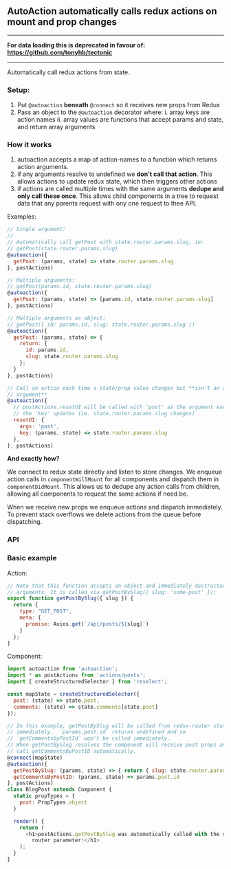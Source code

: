 ## AutoAction automatically calls redux actions on mount and prop changes

----

**For data loading this is deprecated in favour of: https://github.com/tonyhb/tectonic**

----

Automatically call redux actions from state.

### Setup:

1. Put `@autoaction` **beneath** `@connect` so it receives new props from Redux
2. Pass an object to the `@autoaction` decorator where:
  i. array keys are action names
  ii. array values are functions that accept params and state, and return array
  arguments

### How it works

1. autoaction accepts a map of action-names to a function which returns action
   arguments.
2. if any arguments resolve to undefined we **don't call that action**. This
   allows actions to update redux state, which then triggers other actions
3. if actions are called multiple times with the same arguments **dedupe and
   only call these once**. This allows child components in a tree to request 
   data that any parents request with ony one request to thee API.

Examples:

```js
// Single argument:
//
// Automatically call getPost with state.router.params.slug, ie:
// getPost(state.router.params.slug)
@autoaction({
  getPost: (params, state) => state.router.params.slug
}, postActions)

// Multiple arguments:
// getPost(params.id, state.router.params.slug)
@autoaction({
  getPost: (params, state) => [params.id, state.router.params.slug]
}, postActions)

// Multiple arguments as object:
// getPost({ id: params.id, slug: state.router.params.slug })
@autoaction({
  getPost: (params, state) => {
    return: {
      id: params.id,
      slug: state.router.params.slug
    };
  }
}, postActions)

// Call an action each time a state/prop value changes but **isn't an action
// argument**
@autoaction({
  // postActions.resetUI will be called with 'post' as the argument each time
  // the 'key' updates (ie. state.router.params.slug changes)
  resetUI: {
    args: 'post',
    key: (params, state) => state.router.params.slug
  },
}, postActions)
```

**And exactly how?**

We connect to redux state directly and listen to store changes.  We enqueue
action calls in `componentWillMount` for all components and dispatch them in
`componentDidMount`. This allows us to dedupe any action calls from children,
allowing all components to request the same actions if need be.

When we receive new props we enqueue actions and dispatch immediately. To
prevent stack overflows we delete actions from the queue before dispatching.

### API



### Basic example

Action:

```js
// Note that this function accepts an object and immediately destructures into
// arguments. It is called via getPostBySlug({ slug: 'some-post' });
export function getPostBySlug({ slug }) {
  return {
    type: "GET_POST",
    meta: {
      promise: Axios.get(`/api/posts/${slug}`)
    }
  };
}
```

Component:

```js
import autoaction from 'autoaction';
import * as postActions from 'actions/posts';
import { createStructuredSelector } from 'reselect';

const mapState = createStructuredSelector({
  post: (state) => state.post,
  comments: (state) => state.comments[state.post]
});

// In this example, getPostBySlug will be called from redux-router state
// immediately.  `params.post.id` returns undefined and so
// `getCommentsbyPostId` won't be called immediately.
// When getPostBySlug resolves the component will receive post props and will
// call getCommentsByPostID automatically.
@connect(mapState)
@autoaction({
  getPostBySlug: (params, state) => { return { slug: state.router.params.slug }; }
  getCommentsByPostID: (params, state) => params.post.id
}, postActions)
class BlogPost extends Component {
  static propTypes = {
    post: PropTypes.object
  }

  render() {
    return (
      <h1>postActions.getPostBySlug was automatically called with the slug
        router parameter!</h1>
    );
  }
}
```
